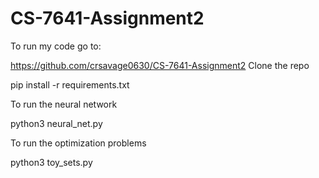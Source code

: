 # CS-7641-Assignment2

To run my code go to:

https://github.com/crsavage0630/CS-7641-Assignment2
Clone the repo

pip install -r requirements.txt

To run the neural network 

python3 neural_net.py    

To run the optimization problems

python3 toy_sets.py
